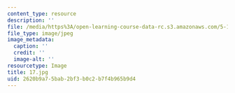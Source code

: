 ```yaml
---
content_type: resource
description: ''
file: /media/https%3A/open-learning-course-data-rc.s3.amazonaws.com/5-112-principles-of-chemical-science-fall-2005/2620b9a75bab2bf3b0c2b7f4b965b9d4_17.jpg
file_type: image/jpeg
image_metadata:
  caption: ''
  credit: ''
  image-alt: ''
resourcetype: Image
title: 17.jpg
uid: 2620b9a7-5bab-2bf3-b0c2-b7f4b965b9d4
---
```

